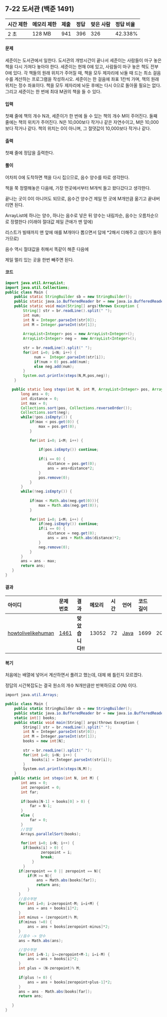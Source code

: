 ## 7-22 도서관 (백준 1491)

| 시간 제한 | 메모리 제한 | 제출 | 정답 | 맞은 사람 | 정답 비율 |
| :-------- | :---------- | :--- | :--- | :-------- | :-------- |
| 2 초      | 128 MB      | 941  | 396  | 326       | 42.338%   |

#### 문제

세준이는 도서관에서 일한다. 도서관의 개방시간이 끝나서 세준이는 사람들이 마구 놓은 책을 다시 가져다 놓아야 한다. 세준이는 현재 0에 있고, 사람들이 마구 놓은 책도 전부 0에 있다. 각 책들의 원래 위치가 주어질 때, 책을 모두 제자리에 놔둘 때 드는 최소 걸음 수를 계산하는 프로그램을 작성하시오. 세준이는 한 걸음에 좌표 1칸씩 가며, 책의 원래 위치는 정수 좌표이다. 책을 모두 제자리에 놔둔 후에는 다시 0으로 돌아올 필요는 없다. 그리고 세준이는 한 번에 최대 M권의 책을 들 수 있다.

#### 입력

첫째 줄에 책의 개수 N과, 세준이가 한 번에 들 수 있는 책의 개수 M이 주어진다. 둘째 줄에는 책의 위치가 주어진다. N은 10,000보다 작거나 같은 자연수이고, M은 10,000보다 작거나 같다. 책의 위치는 0이 아니며, 그 절댓값이 10,000보다 작거나 같다.

#### 출력

첫째 줄에 정답을 출력한다.

#### 풀이

어차피 0에 도착하면 책을 다시 집으므로, 음수 양수를 따로 생각한다.

책을 쭉 정렬해놓은 다음에, 가장 먼곳에서부터 M개씩 들고 왔다갔다고 생각한다.

끝나는 곳이 0이 아니어도 되므로, 음수건 양수건 제일 먼 곳에 M개만큼 옮기고 끝내버리면 된다.



ArrayList에 하나는 양수, 하나는 음수로 넣은 뒤 양수는 내림차순, 음수는 오름차순으로 정렬한다 (이래야 절대값 제일 큰애가 맨 앞에)

리스트가 빌때까지 맨 앞에 애를 M개마다 뽑으면서 답에 *2해서 더해주고 (왔다가 돌아가므로)

음수 역시 절대값을 취해서 똑같이 해준 다음에

제일 멀리 있는 곳을 한번 빼주면 된다.

#### 코드

``````java
import java.util.ArrayList;
import java.util.Collections;
public class Main {
    public static StringBuilder sb = new StringBuilder();
    public static java.io.BufferedReader br = new java.io.BufferedReader(new java.io.InputStreamReader(System.in));
    public static void main(String[] args)throws Exception {
    	String[] str = br.readLine().split(" ");
    	int num;
    	int N = Integer.parseInt(str[0]);
    	int M = Integer.parseInt(str[1]);
    	
    	ArrayList<Integer> pos = new ArrayList<Integer>();
    	ArrayList<Integer> neg =  new ArrayList<Integer>(); 
    	
    	str = br.readLine().split(" ");
    	for(int i=0; i<N; i++) {
    		 num =  Integer.parseInt(str[i]);
    		 if(num > 0) pos.add(num);
    		 else neg.add(num);
    	}
    	System.out.println(steps(N,M,pos,neg));
    }

   public static long steps(int N, int M, ArrayList<Integer> pos, ArrayList<Integer> neg) {
	   long ans = 0;
	   int distance = 0;
	   int max = 0;
	   Collections.sort(pos, Collections.reverseOrder());
	   Collections.sort(neg);
	   while(!pos.isEmpty()) {
		   if(max < pos.get(0)) {
			   max = pos.get(0);
		   }
		   
		   for(int i=0; i<M; i++) {
			   
			   if(pos.isEmpty()) continue;
			   
			   if(i == 0) {
				   distance = pos.get(0);
				   ans = ans+distance*2;
			   } 
			   pos.remove(0);
		   }
	   }	   
	   while(!neg.isEmpty()) {
		   
		   if(max < Math.abs(neg.get(0))){
			   max = Math.abs(neg.get(0));
		   }
		   
		   for(int i=0; i<M; i++) {
			   if(neg.isEmpty()) continue;
			   if(i == 0) {
				   distance = neg.get(0);
				   ans = ans + Math.abs(distance)*2;
			   }
			   neg.remove(0);
		   }
	   }	   
	   ans = ans - max;
	   return ans;
   }
}
``````

#### 결과

| 아이디                                                       | 문제 번호                                    | 결과             | 메모리 | 시간 | 언어                                            | 코드 길이 |    제출한 시간    |
| :----------------------------------------------------------- | :------------------------------------------- | :--------------- | :----- | :--- | :---------------------------------------------- | :-------- | :---------------: |
| [howtolivelikehuman](https://www.acmicpc.net/user/howtolivelikehuman) | [1461](https://www.acmicpc.net/problem/1461) | **맞았습니다!!** | 13052  | 72   | [Java](https://www.acmicpc.net/source/19153791) | 1699      | 20.04.20/23:43:23 |

#### 복기

처음에는 배열에 넣어서 계산하면서 풀려고 했는데, 대체 왜 틀린지 모르겠다.

정답의 시간복잡도는 결국 원소의 개수 N개만큼만 반복하므로 $O(N)$ 이다.

``````c#
import java.util.Arrays;

public class Main {
    public static StringBuilder sb = new StringBuilder();
    public static java.io.BufferedReader br = new java.io.BufferedReader(new java.io.InputStreamReader(System.in));
    static int[] books;
    public static void main(String[] args)throws Exception {
    	String[] str = br.readLine().split(" ");
    	int N = Integer.parseInt(str[0]);
    	int M = Integer.parseInt(str[1]);
    	books = new int[N];
    	
    	str = br.readLine().split(" ");
    	for(int i=0; i<N; i++) {
    		books[i] = Integer.parseInt(str[i]);
    	}
    	System.out.println(steps(N,M));
    }
   public static int steps(int N, int M) {
	   int ans = 0;
	   int zeropoint = 0;
	   int far;
	   
	   if(books[N-1] + books[0] > 0) {
		   far = N-1;
	   }
	   else {
		   far = 0;
	   }	   
	   //정렬
	   Arrays.parallelSort(books);
	   
	   for(int i=0; i<N; i++) {
   		if(books[i] > 0) {
   				zeropoint = i;
   				break;
   			}
   		}
	  if(zeropoint == 0 || zeropoint == N){
          if(M >= N){
              ans = Math.abs(books[far]);
              return ans;
          }
      }       
	  //음수부분
	  for(int i=0; i<zeropoint-M; i=i+M) {
		  ans = ans + books[i]*2;
	  }	  
	  int minus = (zeropoint)% M;  
	  if(minus !=0) {
		  ans = ans + books[zeropoint-minus]*2;
	  }	  
	  //음수 -> 양수
	  ans = Math.abs(ans);

	  //양수부분
	  for(int i=N-1; i>=zeropoint+M-1; i=i-M) {
		  ans = ans + books[i]*2;
      }  
	  int plus = (N-zeropoint)% M;
	  
	  if(plus != 0) {
		  ans = ans + books[zeropoint+plus-1]*2;
      }	  
	  ans = ans - Math.abs(books[far]);
	  return ans;
	  
   }
}
``````